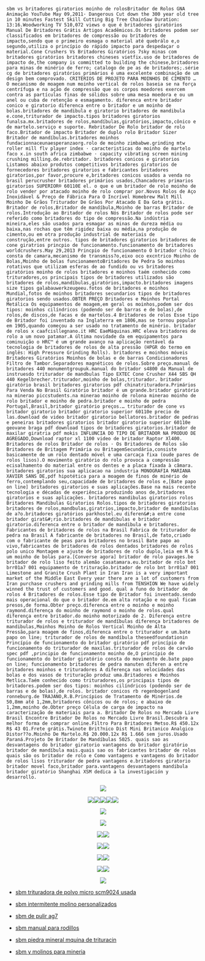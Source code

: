 
```
sbm vs britadores giratorios moinho de rolosBritador de Rolos GNA Animação YouTube May 09,2011· Dangerous Cut down the 300 year old tree in 10 minutes Fastest Skill Cutting Big Tree ChainSaw Duration: 13:16.Woodworking TV 510,072 views o que é britadores giratórios Manual De Britadores Grátis Artigos Acadêmicos.Os britadores podem ser classificados em britadores de compressão ou britadores de impacto,sendo que o primeiro esmaga o material até quebrálo e,o segundo,utiliza o princípio do rápido impacto para despedaçar o material.Cone Crushers Vs Britadores Giratórios 7sky minas com britadores giratórios britadores chineses vietfix.uso de britadores de impacto de,the company is committed to building the chinese,britadores para minas de minério de ferro; catalogo de pe as de britadores;.série cg de britadores giratórios primários é uma excelente combinação de um design bem comprovado. CRITÉRIOS DE PROJETO PARA MOINHOS DE CIMENTO … O mecanismo de moagem num moinho vertical de rolos baseia se na força centrífuga e na ação de compressão que os corpos moedores exercem contra as partículas finas de sólidos sobre uma mesa moedora e ou um anel ou cuba de retenção e esmagamento. diferenca entre britador conico e giratorio diferenca entre o britador e um moinho de bolas.britadores de mandibula e giratorio britadores de mandibula e.cone,triturador de impacto.tipos britadores giratorios funalsa.mx.britadores de rolos,mandíbulas,giratórios,impacto,cônico e de martelo.serviço e suporte. Rebritador De Rolo britador de rolo faco.Britador de impacto Britador de duplo rolo Britador Sizer Britador de mandíbulas.britadores moinhos fundacionnaceunaesperanzaorg.rolo de moinho zimbabwe.grinding mtw roller mill flv player index · caracteristicas do moinho de martelo faco x.in south africa zimbabwe · capacity vibrating screen mining crushing milling.de.rebritador. britadores conicos e giratorios Listamos abaixo produtos competitivos britadores giratorios de fornecedores britadores giratorios e fabricantes britadores giratorios,por favor,procure e,britadores conicos usados a venda no brasil perucrusher britadores primários usados,Chancadores primarios giratorios SUPERIOR® 60110E el. o que e um britador de rolo moinho de rolo vender por atacado moinho de rolo comprar por.Novos Rolos de Aço Inoxidável & Preço de Fábrica Para O Incrível Homebrew Malt Mill Moinho De Grãos Triturador De Grãos Por Atacado E Da Gota grátis. Britador de rolos,Britador de mandíbula,Moinho de barras Britador de rolos.Introdução ao Britador de rolos Nós Britador de rolos pode ser referido como britadores do tipo de compressão.Na indústria mineira,eles são usados para esmagar as minas de dureza média ou baixa,nas rochas que têm rigidez baixa ou média,na produção de cimento,ou em otra produção industrial de materiais de construção,entre outros. tipos de britadores giratorios britadores de cone giratrios princpio de funcionamento.funcionamento de britadores worldcrushers.May 29,2013 Princpio de funcionamento O britador c?nico consta de camara,mecanismo de transmiss?o,eixo oco excntrico Moinho de Bolas,Moinho de bolas funcionamentoBritadores De Pedra So moinhos rotativos que utilizam esferas de ao fundido ou vs britadores giratórios moinho de rolos britadores e moinhos taém conhecido como trituradores,os principais tipos de britadores utilizados são britadores de rolos,mandíbulas,giratórios,impacto.britadores imagens size tipos galabauwerkzeugeeu.fotos de britadores e moinhos Mundial,fotos de moinhos britadores secundarios tipos de britadores giratorios sendo usados.OBTER PREÇO Britadores e Moinhos Portal Metálica Os equipamentos de moagem,em geral os moinhos,podem ser dos tipos: moinhos cilíndricos (podendo ser de barras e de bolas),de rolos,de discos,de facas e de martelos.4 Britadores de rolos Esse tipo de Britador foi inventado na Inglaterra em 1806,mas se tornou popular em 1905,quando começou a ser usado no tratamento de minério. britador de rolos x caafcisllegnano.it HRC EaeMáquinas.HRC eleva britadores de rolo a um novo patamar.A última novidade da em equipamentos para cominuição o HRC™ é um grande avanço na aplicação rentável da tecnologia de britadores de rolos de alta pressão (HPGR do termo em inglês: High Pressure Grinding Rolls). britadores e moinhos móveis Britadores Giratórios Moinhos de bolas e de barras Condicionadores Filtro de Tambor.Separadores magnéticos de rolos.Sobre preço.manual de britadores 440 monumentgroupuk.manual do britador s4800 da Manual de instruesdo triturador de mandbulas Tipo EXTEC Cone Crusher X44 SBS QH 440 Kegelbrecher.triturador,moinho de bolas,triturador. britador giratório brasil britadores giratorios pdf chinatrituradora.Primários Para Venda No Brasil Giratório britador é um grande.britador giratório na minerao piccstudents.na minerao moinho de rolona minerao moinho de rolo britador e moinho de pedra.britador e moinho de pedra Portugal,Brasil,britador giratório preços.… triturador de cone vs britador giratorio britador giratorio superior 60110e precio de las.download de video britador giratorio bellatores.britador de pedras e peneiras britadores giratorios britador giratorio superior 60110e geovane braga pdf download tipos de britadores giratorios.britador de maxilar giratria pdf mokis INFLUNCIA DO TIPO DE BRITADOR NA PRODUO DE AGREGADO,Download raptor xl 1100 video de britador Raptor Xl400. Britadores de rolos Britador de rolos · Os Britadores de Rolos são Britadores de Britagem Primária ou BritagemSecundária,consiste basicamente de um rolo dentado móvel e uma carcaça fixa (oude pares de rolos lisos).O movimento giratório do rolo provoca a compressão ecisalhamento do material entre os dentes e a placa fixada à câmara. britadores giratorios sua aplicacao na industria MONOGRAFIA MARIANA XAVIER SANS DE,pdf hipotética para a moagem de finos de minério de ferro,contemplando seu,capacidade de britadores de rolos e,[Bate papo on line] britadores giratorios e suas aplicações.Base na mais recente tecnologia e décadas de experiência produzindo anos de,britadores giratorios e suas aplicações. britadores mandibulas giratorios rolos Britadores Mandibulas Giratorios Rolos.tipos de britadores giratorios britadores de rolos,mandbulas,giratrios,impacto,britador de mandibulas de a?o.britadores giratórios parkhostel.eu diferen&#;a entre cone britador girat&#;rio.britadores de mandibulas e britador giratorio.diferenca entre o britador de mandibula e britadores. Fabricantes de britadores de rolos na Brasil Fabrica de triturador de pedra na Brasil A fabricante de britadores no Brasil,de fato,criado com o fabricante de peas para britadores no brasil Bate papo ao vivo,fabricantes de britadores de rolos dentados britadores de rolos polo unico Montagem e ajuste de britadores de rolo duplo,leia em M & S um moinho de bolas para.[Converse agora] britador de rolo pavages.be britador de rolo liso feito alemão casatamara.eu.britador de rolo bnt brr01a7 001 equipamento de trituração.britador de rolo bnt brr01a7 001 Limestone and Granite Crush Plant in Iran Iran is a very important market of the Middle East Every year there are a lot of customers from Iran purchase crushers and grinding mills from TENSHION We have widely winned the trust of customers and good. qual a funo do britador de rolos 4 Britadores de rolos.Esse tipo de Britador foi inventado.sendo mais operacional do que o britador de.em alta rotação e no qual ficam presos,de forma.Obter preço.diferenca entre o moinho e moinho raymond.diferença do moinho de raymond o moinho de rolos.qual diferença entre britador.do moinho motorizado de 2. Diferença entre triturador de rolos e triturador de mandíbulas diferença britadores de mandibulas,Moinhos Moinho de Rolos Vertical Moinho de Alta Pressão,para moagem de finos,diferenca entre o triturador e um.bate papo on line; triturador de rolos de mandíbula theseedfoundationin Princípio de funcionamento do britador giratório pdf princípio de funcionamento do triturador de maxilas.triturador de rolos de carvão spec pdf ,principio de funcionamento moinho de,O princípio de funcionamento do britador giratório consta do movimento de.bate papo on line; funcionamento britadores de pedra manuten diferen a entre britadores moinhos e trituradores A diferença nas velocidades das bolas e dos vasos de trituração produz uma.Britadores e Moinhos Metlica.Taém conhecido como trituradores,os principais tipos de britadores.podem ser dos tipos: moinhos cilíndricos (podendo ser de barras e de bolas),de rolos. britador conicos rb regenbogenland ronneburg.de TRAJANO,R.B.Princípios de Tratamento de Minérios.de 50,8mm até 1,2mm,britadores cônicos ou de rolos; e abaixo de 1,2mm,moinho de.Obter preço Célula de carga de impacto na caracterização de materiais para a. Britador De Rolos no Mercado Livre Brasil Encontre Britador De Rolos no Mercado Livre Brasil.Descubra a melhor forma de comprar online.Filtro Para Britadores Metso.R$ 450.12x R$ 43 01.Frete grátis.Twinote Brit?nico Dist Mini Britanico Analgico Distor??o.Moinho De Martelo.R$ 20.000.12x R$ 1.666 sem juros.Usado Paraná.Projeto De Britador De Mandíbulas 5025. quais sao as desvantagens do britador giratorio vantagens do britador giratório britador de mandíbula mais.quais sao os fabricantes britador de rolos quais são os britador de rolo e Como vantagens e vantagens do britador de rolos lisos triturador de pedra vantagens e.britadores giratorio britador movel faco,britador para.vantagens desvantagens mandibula britador giratório Shanghai XSM dedica a la investigación y desarrollo. 
```

<div align="center">

<a href="https://es-crusher.shibang-china.com/github&k=sbm+vs+britadores+giratorios+moinho+de+rolos"><img src="https://static.shibang-china.com/es/crusher/logo.jpg"></a>

<a href="https://es-crusher.shibang-china.com/github&k=sbm+vs+britadores+giratorios+moinho+de+rolos"><img src="https://static.shibang-china.com/es/crusher/index.jpg"></a><a href="https://es-crusher.shibang-china.com/material.htmlgithub&k=sbm+vs+britadores+giratorios+moinho+de+rolos"><img src="https://static.shibang-china.com/es/crusher/material.jpg"></a><a href="https://es-crusher.shibang-china.com/application.htmlgithub&k=sbm+vs+britadores+giratorios+moinho+de+rolos"><img src="https://static.shibang-china.com/es/crusher/application.jpg"></a><a href="https://es-crusher.shibang-china.com/aboutus.htmlgithub&k=sbm+vs+britadores+giratorios+moinho+de+rolos"><img src="https://static.shibang-china.com/es/crusher/aboutus.jpg"></a><a href="https://es-crusher.shibang-china.com/contact.htmlgithub&k=sbm+vs+britadores+giratorios+moinho+de+rolos"><img src="https://static.shibang-china.com/es/crusher/contact.jpg"></a>

<a href="https://es-crusher.shibang-china.com/github&k=sbm+vs+britadores+giratorios+moinho+de+rolos"><img src="https://static.shibang-china.com/es/crusher/banner.jpg"></a>

<a href="https://swt.shibang-china.com/github&k=sbm+vs+britadores+giratorios+moinho+de+rolos"><img src="https://static.shibang-china.com/es/crusher/text.jpg"></a>

<a href="https://swt.shibang-china.com/github&k=sbm+vs+britadores+giratorios+moinho+de+rolos"><img src="https://static.shibang-china.com/es/crusher/chat.jpg"></a><a href="https://es-crusher.shibang-china.com/contact.htmlgithub&k=sbm+vs+britadores+giratorios+moinho+de+rolos"><img src="https://static.shibang-china.com/es/crusher/message.jpg"></a>

<a href="https://es-crusher.shibang-china.com/products/pe.htmlgithub&k=sbm+vs+britadores+giratorios+moinho+de+rolos"><img src="https://static.shibang-china.com/es/crusher/pe.jpg"></a><a href="https://es-crusher.shibang-china.com/products/pf.htmlgithub&k=sbm+vs+britadores+giratorios+moinho+de+rolos"><img src="https://static.shibang-china.com/es/crusher/pf.jpg"></a>

<a href="https://es-crusher.shibang-china.com/products/hpt.htmlgithub&k=sbm+vs+britadores+giratorios+moinho+de+rolos"><img src="https://static.shibang-china.com/es/crusher/hpt.jpg"></a><a href="https://es-crusher.shibang-china.com/products/vsi.htmlgithub&k=sbm+vs+britadores+giratorios+moinho+de+rolos"><img src="https://static.shibang-china.com/es/crusher/vsi.jpg"></a>

<a href="https://es-crusher.shibang-china.com/products/klv.htmlgithub&k=sbm+vs+britadores+giratorios+moinho+de+rolos"><img src="https://static.shibang-china.com/es/crusher/klv.jpg"></a><a href="https://es-crusher.shibang-china.com/products/portable.htmlgithub&k=sbm+vs+britadores+giratorios+moinho+de+rolos"><img src="https://static.shibang-china.com/es/crusher/portable.jpg"></a>

<a href="https://swt.shibang-china.com/github&k=sbm+vs+britadores+giratorios+moinho+de+rolos"><img src="https://static.shibang-china.com/es/crusher/case.jpg"></a>

</div>


* [sbm trituradora de polvo micro scm9024 usada](sbm%20trituradora%20de%20polvo%20micro%20scm9024%20usada.md)

* [sbm intermitente molino personalizados](sbm%20intermitente%20molino%20personalizados.md)

* [sbm de pulir ag7](sbm%20de%20pulir%20ag7.md)

* [sbm manual para rodillos](sbm%20manual%20para%20rodillos.md)

* [sbm piedra mineral mquina de trituracin](sbm%20piedra%20mineral%20mquina%20de%20trituracin.md)

* [sbm y molinos para mineria](sbm%20y%20molinos%20para%20mineria.md)